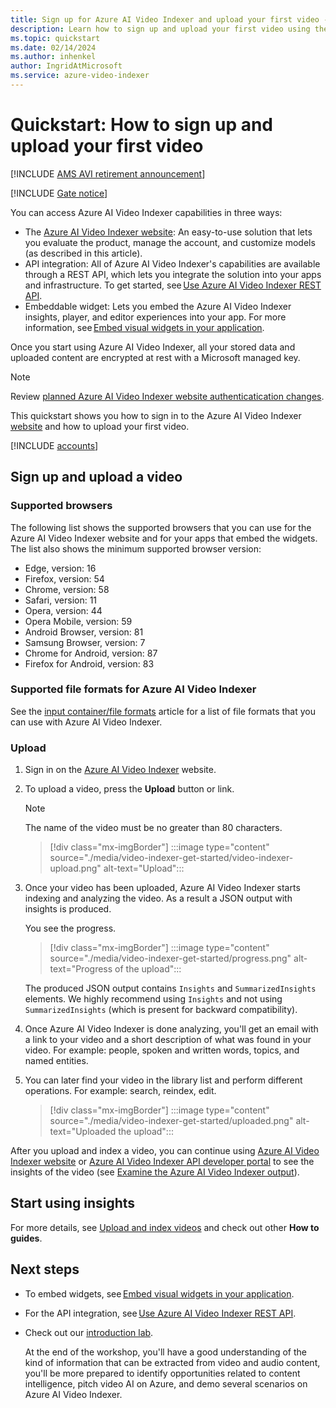 ```yaml
---
title: Sign up for Azure AI Video Indexer and upload your first video - Azure
description: Learn how to sign up and upload your first video using the Azure AI Video Indexer website.
ms.topic: quickstart
ms.date: 02/14/2024
ms.author: inhenkel
author: IngridAtMicrosoft
ms.service: azure-video-indexer
---
```


# Quickstart: How to sign up and upload your first video

[!INCLUDE [AMS AVI retirement announcement](./includes/important-ams-retirement-avi-announcement.md)]

[!INCLUDE [Gate notice](./includes/face-limited-access.md)]

You can access Azure AI Video Indexer capabilities in three ways:

* The [Azure AI Video Indexer website](https://www.videoindexer.ai/): An easy-to-use solution that lets you evaluate the product, manage the account, and customize models (as described in this article).
* API integration: All of Azure AI Video Indexer's capabilities are available through a REST API, which lets you integrate the solution into your apps and infrastructure. To get started, see [Use Azure AI Video Indexer REST API](video-indexer-use-apis.md).
* Embeddable widget: Lets you embed the Azure AI Video Indexer insights, player, and editor experiences into your app. For more information, see [Embed visual widgets in your application](video-indexer-embed-widgets.md).

Once you start using Azure AI Video Indexer, all your stored data and uploaded content are encrypted at rest with a Microsoft managed key.

> [!NOTE]
> Review [planned Azure AI Video Indexer website authenticatication changes](./release-notes.md#planned-azure-ai-video-indexer-website-authenticatication-changes).

This quickstart shows you how to sign in to the Azure AI Video Indexer [website](https://www.videoindexer.ai/) and how to upload your first video. 

[!INCLUDE [accounts](./includes/create-accounts-intro.md)]

## Sign up and upload a video

### Supported browsers

The following list shows the supported browsers that you can use for the Azure AI Video Indexer website and for your apps that embed the widgets. The list also shows the minimum supported browser version:

- Edge, version: 16
- Firefox, version: 54
- Chrome, version: 58
- Safari, version: 11
- Opera, version: 44
- Opera Mobile, version: 59
- Android Browser, version: 81
- Samsung Browser, version: 7
- Chrome for Android, version: 87
- Firefox for Android, version: 83

### Supported file formats for Azure AI Video Indexer

See the [input container/file formats](/azure/media-services/latest/encode-media-encoder-standard-formats-reference) article for a list of file formats that you can use with Azure AI Video Indexer.

### Upload 

1. Sign in on the [Azure AI Video Indexer](https://www.videoindexer.ai/) website.
1. To upload a video, press the **Upload** button or link.

    > [!NOTE]
    > The name of the video must be no greater than 80 characters.

    > [!div class="mx-imgBorder"]
    > :::image type="content" source="./media/video-indexer-get-started/video-indexer-upload.png" alt-text="Upload":::
1. Once your video has been uploaded, Azure AI Video Indexer starts indexing and analyzing the video. As a result a JSON output with insights is produced. 

    You see the progress.

    > [!div class="mx-imgBorder"]
    > :::image type="content" source="./media/video-indexer-get-started/progress.png" alt-text="Progress of the upload"::: 

    The produced JSON output contains `Insights` and `SummarizedInsights` elements. We highly recommend using `Insights` and not using `SummarizedInsights` (which is present for backward compatibility). 
    
1. Once Azure AI Video Indexer is done analyzing, you'll get an email with a link to your video and a short description of what was found in your video. For example: people, spoken and written words, topics, and named entities.
1. You can later find your video in the library list and perform different operations. For example: search, reindex, edit.

    > [!div class="mx-imgBorder"]
    > :::image type="content" source="./media/video-indexer-get-started/uploaded.png" alt-text="Uploaded the upload":::

After you upload and index a video, you can continue using [Azure AI Video Indexer website](video-indexer-view-edit.md) or [Azure AI Video Indexer API developer portal](video-indexer-use-apis.md) to see the insights of the video (see [Examine the Azure AI Video Indexer output](video-indexer-output-json-v2.md)).

## Start using insights

For more details, see [Upload and index videos](upload-index-videos.md) and check out other **How to guides**.

## Next steps

* To embed widgets, see [Embed visual widgets in your application](video-indexer-embed-widgets.md).
* For the API integration, see [Use Azure AI Video Indexer REST API](video-indexer-use-apis.md).
* Check out our [introduction lab](https://github.com/Azure-Samples/azure-video-indexer-samples/blob/master/IntroToVideoIndexer.md).

   At the end of the workshop, you'll have a good understanding of the kind of information that can be extracted from video and audio content, you'll be more    prepared to identify opportunities related to content intelligence, pitch video AI on Azure, and demo several scenarios on Azure AI Video Indexer.
